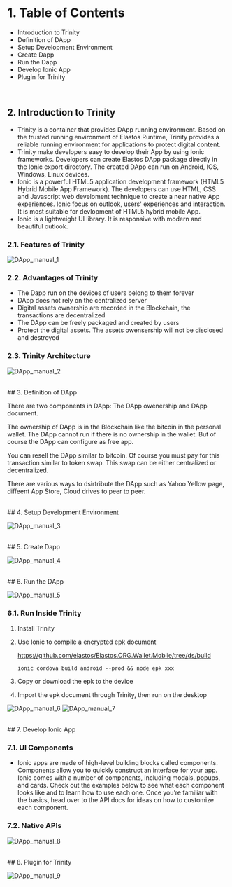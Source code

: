#   1. Table of Contents

* Introduction to Trinity
* Definition of DApp
* Setup Development Environment
* Create Dapp
* Run the Dapp
* Develop Ionic App
* Plugin for Trinity
<br>

##  2. Introduction to Trinity

* Trinity is a container that provides DApp running environment. Based on the trusted running environment of Elastos Runtime, Trinity provides a reliable running environment for applications to protect digital content.
* Trinity make developers easy to develop their App by using Ionic frameworks.  Developers can create Elastos DApp package directly in the Ionic export directory. The created DApp can run on Android, IOS, Windows, Linux devices.
* Ionic is a powerful HTML5 application development framework (HTML5 Hybrid Mobile App Framework). The developers can use HTML, CSS and Javascript web develoment technique to create a near native App experiences. Ionic focus on outlook, users' experiences and interaction. It is most suitable for devlopment of HTML5 hybrid mobile App.
* Ionic is a lightweight UI library. It is responsive with modern and beautiful outlook.

### 2.1. Features of Trinity

![DApp_manual_1](images/DApp_manual_1.png)

### 2.2. Advantages of Trinity

* The Dapp run on the devices of users belong to them forever
* DApp does not rely on the centralized server
* Digital assets ownership are recorded in the Blockchain, the transactions are decentralized
* The DApp can be freely packaged and created by users
* Protect the digital assets. The assets owensership will not be disclosed and destroyed

### 2.3. Trinity Architecture

![DApp_manual_2](images/DApp_manual_2.png)

<br>
##  3. Definition of DApp

There are two components in DApp: The DApp owenership and DApp document.

The ownership of DApp is in the Blockchain like the bitcoin in the personal wallet. The DApp cannot run if there is no ownership in the wallet. But of course the DApp can configure as free app. 

You can resell the DApp similar to  bitcoin. Of course you must pay for this transaction similar to token swap. This swap can be either centralized or decentralized.

There are various ways to dsirtribute the DApp such as Yahoo Yellow page, diffeent App Store, Cloud drives to peer to peer.

<br>
##  4. Setup Development Environment

![DApp_manual_3](images/DApp_manual_3.png)

<br>
##  5. Create Dapp

![DApp_manual_4](images/DApp_manual_4.png)

<br>
##  6. Run the DApp

![DApp_manual_5](images/DApp_manual_5.png)

### 6.1. Run Inside Trinity

1. Install Trinity
2. Use Ionic to compile a encrypted epk document

    https://github.com/elastos/Elastos.ORG.Wallet.Mobile/tree/ds/build

    ```
    ionic cordova build android --prod && node epk xxx
    ```

3. Copy or download the epk to the device
4. Import the epk document through Trinity, then run on the desktop

![DApp_manual_6](images/DApp_manual_6.png) ![DApp_manual_7](images/DApp_manual_7.png)

<br>
##  7. Develop Ionic App

### 7.1. UI Components

* Ionic apps are made of high-level building blocks called components. Components allow you to quickly construct an interface for your app. Ionic comes with a number of components, including modals, popups, and cards. Check out the examples below to see what each component looks like and to learn how to use each one. Once you’re familiar with the basics, head over to the API docs for ideas on how to customize each component.

### 7.2. Native APIs

![DApp_manual_8](images/DApp_manual_8.png)

<br>
##  8. Plugin for Trinity

![DApp_manual_9](images/DApp_manual_9.png)
